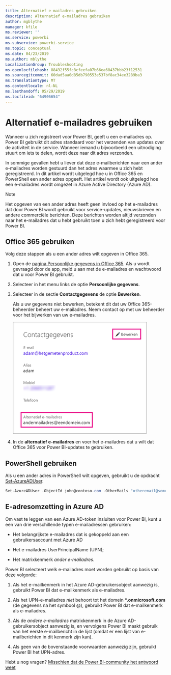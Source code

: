 ```yaml
---
title: Alternatief e-mailadres gebruiken
description: Alternatief e-mailadres gebruiken
author: mgblythe
manager: kfile
ms.reviewer: ''
ms.service: powerbi
ms.subservice: powerbi-service
ms.topic: conceptual
ms.date: 04/23/2019
ms.author: mblythe
LocalizationGroup: Troubleshooting
ms.openlocfilehash: 88432f55fc8cfeefa07b66ea68437bbb23f12531
ms.sourcegitcommit: 60dad5aa0d85db790553e537bf8ac34ee3289ba3
ms.translationtype: MT
ms.contentlocale: nl-NL
ms.lasthandoff: 05/29/2019
ms.locfileid: "64906654"
---
```

# <a name="use-an-alternate-email-address"></a>Alternatief e-mailadres gebruiken

Wanneer u zich registreert voor Power BI, geeft u een e-mailadres op. Power BI gebruikt dit adres standaard voor het verzenden van updates over de activiteit in de service. Wanneer iemand u bijvoorbeeld een uitnodiging stuurt om iets te delen, wordt deze naar dit adres verzonden.

In sommige gevallen hebt u liever dat deze e-mailberichten naar een ander e-mailadres worden gestuurd dan het adres waarmee u zich hebt geregistreerd. In dit artikel wordt uitgelegd hoe u in Office 365 en PowerShell een ander adres opgeeft. Het artikel wordt ook uitgelegd hoe een e-mailadres wordt omgezet in Azure Active Directory (Azure AD).

> [!NOTE]
> Het opgeven van een ander adres heeft geen invloed op het e-mailadres dat door Power BI wordt gebruikt voor service-updates, nieuwsbrieven en andere commerciële berichten. Deze berichten worden altijd verzonden naar het e-mailadres dat u hebt gebruikt toen u zich hebt geregistreerd voor Power BI.

## <a name="use-office-365"></a>Office 365 gebruiken

Volg deze stappen als u een ander adres wilt opgeven in Office 365.

1. Open de [pagina Persoonlijke gegevens in Office 365](https://portal.office.com/account/#personalinfo). Als u wordt gevraagd door de app, meld u aan met de e-mailadres en wachtwoord dat u voor Power BI gebruikt.

1. Selecteer in het menu links de optie **Persoonlijke gegevens**.

1. Selecteer in de sectie **Contactgegevens** de optie **Bewerken**.

    Als u uw gegevens niet bewerken, betekent dit dat uw Office 365-beheerder beheert uw e-mailadres. Neem contact op met uw beheerder voor het bijwerken van uw e-mailadres.

    ![Contactgegevens](media/service-admin-alternate-email-address-for-power-bi/contact-details.png)

1. In de **alternatief e-mailadres** en voer het e-mailadres dat u wilt dat Office 365 voor Power BI-updates te gebruiken.

## <a name="use-powershell"></a>PowerShell gebruiken

Als u een ander adres in PowerShell wilt opgeven, gebruikt u de opdracht [Set-AzureADUser](/powershell/module/azuread/set-azureaduser/).

```powershell
Set-AzureADUser -ObjectId john@contoso.com -OtherMails "otheremail@somedomain.com"
```

## <a name="email-address-resolution-in-azure-ad"></a>E-adresomzetting in Azure AD

Om vast te leggen van een Azure AD-token insluiten voor Power BI, kunt u een van drie verschillende typen e-mailadressen gebruiken:

* Het belangrijkste e-mailadres dat is gekoppeld aan een gebruikersaccount met Azure AD

* Het e-mailadres UserPrincipalName (UPN);

* Het matrixkenmerk *ander e-mailadres*.

Power BI selecteert welk e-mailadres moet worden gebruikt op basis van deze volgorde:

1. Als het e-mailkenmerk in het Azure AD-gebruikersobject aanwezig is, gebruikt Power BI dat e-mailkenmerk als e-mailadres.

1. Als het UPN-e-mailadres *niet* behoort tot het domein **\*.onmicrosoft.com** (de gegevens na het symbool \@), gebruikt Power BI dat e-mailkenmerk als e-mailadres.

1. Als de *andere e-mailadres* matrixkenmerk in de Azure AD-gebruikersobject aanwezig is, en vervolgens Power BI maakt gebruik van het eerste e-mailbericht in de lijst (omdat er een lijst van e-mailberichten in dit kenmerk zijn kan).

1. Als geen van de bovenstaande voorwaarden aanwezig zijn, gebruikt Power BI het UPN-adres.

Hebt u nog vragen? [Misschien dat de Power BI-community het antwoord weet](http://community.powerbi.com/)